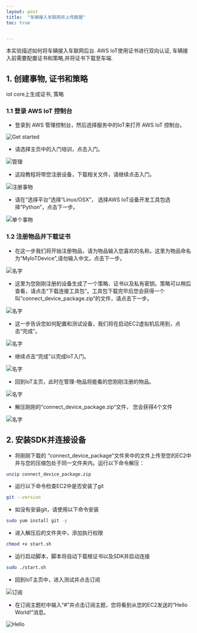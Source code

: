 ```yaml
---
layout: post
title:  "车辆接入车联网并上传数据"
toc: true


---
```


本实验描述如何将车辆接入车联网后台. AWS IoT使用证书进行双向认证, 车辆接入前需要配置证书和策略,并将证书下载至车端.

## 1. 创建事物, 证书和策略

iot core上生成证书, 策略

### 1.1 登录 AWS IoT 控制台

- 登录到 AWS 管理控制台，然后选择服务中的IoT来打开 AWS IoT 控制台。

<a data-fancybox="gallery" href="https://iot-demo-resource.s3-ap-southeast-1.amazonaws.com/page1/1.png">
</a>

![Get started](https://iot-demo-resource.s3-ap-southeast-1.amazonaws.com/page1/1.png)

- 请选择主页中的入门培训，点击入门。
<a data-fancybox="gallery" href="https://iot-demo-resource.s3-ap-southeast-1.amazonaws.com/page1/2.png">
</a>

![管理](https://iot-demo-resource.s3-ap-southeast-1.amazonaws.com/page1/2.png)

- 这段教程将带您注册设备，下载相关文件，请继续点击入门。
<a data-fancybox="gallery" href="https://iot-demo-resource.s3-ap-southeast-1.amazonaws.com/page1/3.png">
</a>

![注册事物](https://iot-demo-resource.s3-ap-southeast-1.amazonaws.com/page1/3.png)

- 请在“选择平台“选择“Linux/OSX”， 选择AWS IoT设备开发工具包选择“Python”，点击下一步。
<a data-fancybox="gallery" href="https://iot-demo-resource.s3-ap-southeast-1.amazonaws.com/page1/4.png">
</a>

![单个事物](https://iot-demo-resource.s3-ap-southeast-1.amazonaws.com/page1/4.png)

### 1.2 注册物品并下载证书

- 在这一步我们将开始注册物品，请为物品输入您喜欢的名称。这里为物品命名为“MyIoTDevice",请勿输入中文。点击下一步。
<a data-fancybox="gallery" href="https://iot-demo-resource.s3-ap-southeast-1.amazonaws.com/page1/5.png">
</a>

![名字](https://iot-demo-resource.s3-ap-southeast-1.amazonaws.com/page1/5.png)

- 这里为您刚刚注册的设备生成了一个策略、证书以及私有密钥。策略可以稍后查看，请点击“下载连接工具包”。工具包下载完毕后您会获得一个叫”connect_device_package.zip“的文件，请点击下一步。
<a data-fancybox="gallery" href="https://iot-demo-resource.s3-ap-southeast-1.amazonaws.com/page1/6.png">
</a>

![名字](https://iot-demo-resource.s3-ap-southeast-1.amazonaws.com/page1/6.png)

- 这一步告诉您如何配置和测试设备，我们将在启动EC2虚拟机后用到，点击“完成”。
<a data-fancybox="gallery" href="https://iot-demo-resource.s3-ap-southeast-1.amazonaws.com/page1/7.png">
</a>

![名字](https://iot-demo-resource.s3-ap-southeast-1.amazonaws.com/page1/7.png)

- 继续点击“完成”以完成IoT入门。
<a data-fancybox="gallery" href="https://iot-demo-resource.s3-ap-southeast-1.amazonaws.com/page1/8.png">
</a>

![名字](https://iot-demo-resource.s3-ap-southeast-1.amazonaws.com/page1/8.png)

- 回到IoT主页，此时在管理-物品将能看的您刚刚注册的物品。
<a data-fancybox="gallery" href="https://iot-demo-resource.s3-ap-southeast-1.amazonaws.com/page1/9.png">
</a>

![名字](https://iot-demo-resource.s3-ap-southeast-1.amazonaws.com/page1/9.png)

- 解压刚刚的”connect_device_package.zip“文件， 您会获得4个文件
<a data-fancybox="gallery" href="https://iot-demo-resource.s3-ap-southeast-1.amazonaws.com/page1/10.png">
</a>

![名字](https://iot-demo-resource.s3-ap-southeast-1.amazonaws.com/page1/10.png)

## 2. 安装SDK并连接设备

- 将刚刚下载的 “connect_device_package”文件夹中的文件上传至您的EC2中并与您的压缩包处于同一文件夹内。运行以下命令解压：

```sh
unzip connect_device_package.zip
```

- 运行以下命令检查EC2中是否安装了git

```sh
git --version
```

- 如没有安装git，请使用以下命令安装

```sh
sudo yum install git -y
```

- 进入解压后的文件夹中，添加执行权限

```sh
chmod +x start.sh
```

- 运行启动脚本，脚本将自动下载根证书以及SDK并启动连接

```sh
sudo ./start.sh
```

- 回到IoT主页中，进入测试并点击订阅
<a data-fancybox="gallery" href="https://iot-demo-resource.s3-ap-southeast-1.amazonaws.com/page2/1.png">
</a>

![订阅](https://iot-demo-resource.s3-ap-southeast-1.amazonaws.com/page2/1.png)

- 在订阅主题栏中输入“#”并点击订阅主题，您将看到从您的EC2发送的“Hello World!“消息。
<a data-fancybox="gallery" href="https://iot-demo-resource.s3-ap-southeast-1.amazonaws.com/page2/2.png">
</a>

![Hello](https://iot-demo-resource.s3-ap-southeast-1.amazonaws.com/page2/2.png)
